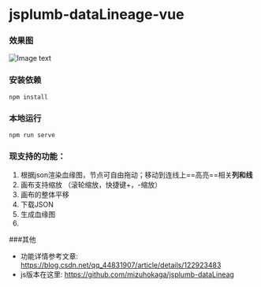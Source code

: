 # jsplumb-dataLineage-vue

### 效果图

![Image text](https://github.com/mizuhokaga/jsplumb-dataLineage-vue/blob/main/src/assets/sample.jpg)


### 安装依赖
```
npm install
```

### 本地运行
```
npm run serve
```
### 现支持的功能：

1. 根据json渲染血缘图，节点可自由拖动；移动到连线上==高亮==相关**列和线**
2. 画布支持缩放 （滚轮缩放，快捷键+，-缩放）
3. 画布的整体平移
4. 下载JSON
5. 生成血缘图
6. 
###其他
- 功能详情参考文章: https://blog.csdn.net/qq_44831907/article/details/122923483
- js版本在这里: https://github.com/mizuhokaga/jsplumb-dataLineag